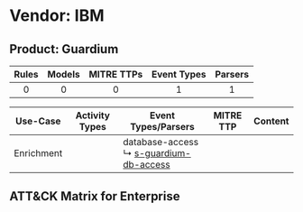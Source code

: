 Vendor: IBM
===========
Product: Guardium
-----------------
| Rules | Models | MITRE TTPs | Event Types | Parsers |
|:-----:|:------:|:----------:|:-----------:|:-------:|
|   0   |   0    |     0      |      1      |    1    |

|  Use-Case  | Activity Types | Event Types/Parsers                                                                                 | MITRE TTP | Content |
|:----------:| -------------- | --------------------------------------------------------------------------------------------------- | --------- | ------- |
| Enrichment | <ul></li></ul> |  database-access<br> ↳ [s-guardium-db-access](../Parsers/parserContent_s-guardium-db-access.md)<br> |           |         |

ATT&CK Matrix for Enterprise
----------------------------
